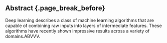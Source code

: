 ## Abstract {.page_break_before}

Deep learning describes a class of machine learning algorithms that are capable of combining raw inputs into layers of intermediate features. These algorithms have recently shown impressive results across a variety of domains.ABVVV.
